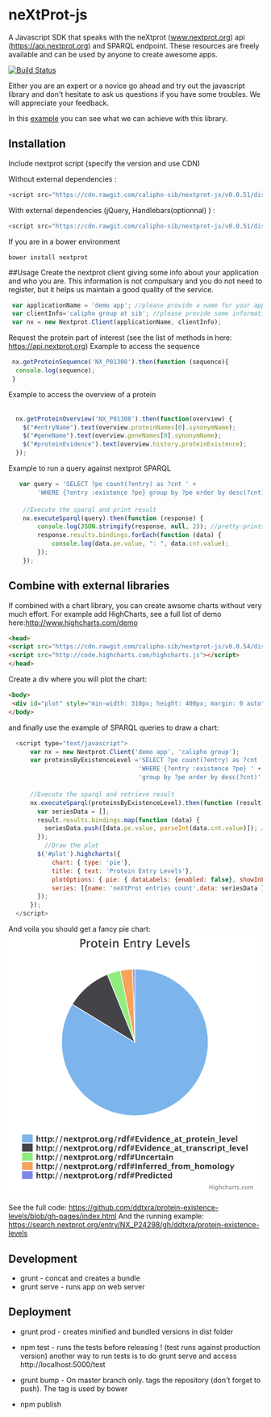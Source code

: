 # neXtProt-js

A Javascript SDK that speaks with the neXtprot (www.nextprot.org) api (https://api.nextprot.org) and SPARQL endpoint. These resources are freely available and can be used by anyone to create awesome apps.

[![Build Status](https://travis-ci.org/calipho-sib/nextprot-js.svg?branch=develop)](https://travis-ci.org/calipho-sib/nextprot-js)


Either you are an expert or a novice go ahead and try out the javascript library and don't hesitate to ask us questions if you have some troubles. We will appreciate your feedback.

In this [example](https://cdn.rawgit.com/calipho-sib/nextprot-viewers/v0.1.0/sequence/app/index.html?nxentry=NX_P01308&inputOption=true) you can see what we can achieve with this library.

## Installation 

Include nextprot script (specify the version and use CDN)

Without external dependencies :
```javascript
<script src="https://cdn.rawgit.com/calipho-sib/nextprot-js/v0.0.51/dist/nextprot.min.js"></script>
```
With external dependencies (jQuery, Handlebars(optionnal) ) :
```javascript
<script src="https://cdn.rawgit.com/calipho-sib/nextprot-js/v0.0.51/dist/nextprot.bundle.js"></script>
```
If you are in a bower environment
```
bower install nextprot
```

##Usage
Create the nextprot client giving some info about your application and who you are.
This information is not compulsary and you do not need to register, but it helps us maintain a good quality of the service.
```javascript
 var applicationName = 'demo app'; //please provide a name for your application
 var clientInfo='calipho group at sib'; //please provide some information about you
 var nx = new Nextprot.Client(applicationName, clientInfo);
```

Request the protein part of interest (see the list of methods in here: https://api.nextprot.org)
Example to access the sequence
```javascript
 nx.getProteinSequence('NX_P01308').then(function (sequence){
  console.log(sequence);
 }
```

Example to access the overview of a protein
```javascript

  nx.getProteinOverview('NX_P01308').then(function(overview) {
    $("#entryName").text(overview.proteinNames[0].synonymName);
    $("#geneName").text(overview.geneNames[0].synonymName);
    $("#proteinEvidence").text(overview.history.proteinExistence);
  });

```

Example to run a query against nextprot SPARQL
```javascript
   var query = 'SELECT ?pe count(?entry) as ?cnt ' +
        'WHERE {?entry :existence ?pe} group by ?pe order by desc(?cnt)';

    //Execute the sparql and print result
    nx.executeSparql(query).then(function (response) {
        console.log(JSON.stringify(response, null, 2)); //pretty-prints the response
        response.results.bindings.forEach(function (data) {
            console.log(data.pe.value, ": ", data.cnt.value);
        });
    });
```

## Combine with external libraries

If combined with a chart library, you can create awsome charts without very much effort.
For example add HighCharts, see a full list of demo here:http://www.highcharts.com/demo

```html
<head>
<script src="https://cdn.rawgit.com/calipho-sib/nextprot-js/v0.0.54/dist/nextprot.bundle.js"></script>
<script src="http://code.highcharts.com/highcharts.js"></script>
</head>
```
Create a div where you will plot the chart:
```html
<body>
 <div id="plot" style="min-width: 310px; height: 400px; margin: 0 auto"></div>
</body>
```
and finally use the example of SPARQL queries to draw a chart:
```javascript
  <script type="text/javascript">
      var nx = new Nextprot.Client('demo app', 'calipho group');
      var proteinsByExistenceLevel ='SELECT ?pe count(?entry) as ?cnt ' + 
                                    'WHERE {?entry :existence ?pe} ' + 
                                    'group by ?pe order by desc(?cnt)';
     
      //Execute the sparql and retrieve result
      nx.executeSparql(proteinsByExistenceLevel).then(function (result){
        var seriesData = [];
        result.results.bindings.map(function (data) {
          seriesData.push([data.pe.value, parseInt(data.cnt.value)]); //gets number of entries
        });
          //Draw the plot
        $('#plot').highcharts({
            chart: { type: 'pie'},
            title: { text: 'Protein Entry Levels'},
            plotOptions: { pie: { dataLabels: {enabled: false}, showInLegend: true }},
            series: [{name: 'neXtProt entries count',data: seriesData }]
        });
      });
  </script>
```

And voila you should get a fancy pie chart:
<img src="assets/pie.png"/>

See the full code: https://github.com/ddtxra/protein-existence-levels/blob/gh-pages/index.html
And the running example: https://search.nextprot.org/entry/NX_P24298/gh/ddtxra/protein-existence-levels

## Development

* grunt - concat and creates a bundle
* grunt serve - runs app on web server


## Deployment 

* grunt prod - creates minified and bundled versions in dist folder
* npm test - runs the tests before releasing ! (test runs against production version)
another way to run tests is to do grunt serve and access http://localhost:5000/test

* grunt bump - On master branch only. tags the repository (don't forget to push). The tag is used by bower
* npm publish
